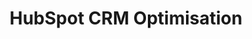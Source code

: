---
layout: solution-2
title: HubSpot CRM Optimisation
permalink: /solutions/technology-consulting/hubspot-crm-optimisation
description: "Unlock HubSpot's Full Potential with AxOps CRM Optimisation Solutions"
og_image_url: /assets/img/photos/opengraph/axops-technologies-og-image-v1.jpg
published: false
---